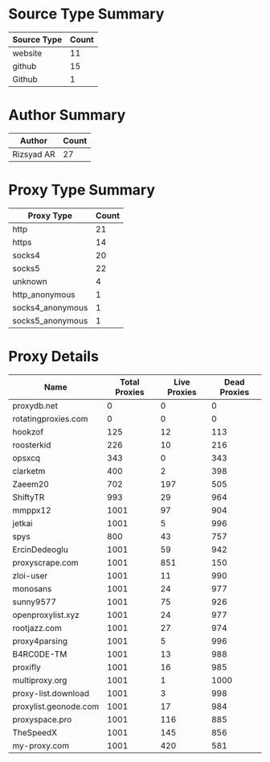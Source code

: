 # Source Type Summary

| Source Type | Count |
|-------------|-------|
| website | 11 |
| github | 15 |
| Github | 1 |


# Author Summary

| Author | Count |
|--------|-------|
| Rizsyad AR | 27 |


# Proxy Type Summary

| Proxy Type | Count |
|------------|-------|
| http | 21 |
| https | 14 |
| socks4 | 20 |
| socks5 | 22 |
| unknown | 4 |
| http_anonymous | 1 |
| socks4_anonymous | 1 |
| socks5_anonymous | 1 |


# Proxy Details

| Name | Total Proxies | Live Proxies | Dead Proxies |
|------|---------------|--------------|---------------|
| proxydb.net | 0 | 0 | 0 |
| rotatingproxies.com | 0 | 0 | 0 |
| hookzof | 125 | 12 | 113 |
| roosterkid | 226 | 10 | 216 |
| opsxcq | 343 | 0 | 343 |
| clarketm | 400 | 2 | 398 |
| Zaeem20 | 702 | 197 | 505 |
| ShiftyTR | 993 | 29 | 964 |
| mmppx12 | 1001 | 97 | 904 |
| jetkai | 1001 | 5 | 996 |
| spys | 800 | 43 | 757 |
| ErcinDedeoglu | 1001 | 59 | 942 |
| proxyscrape.com | 1001 | 851 | 150 |
| zloi-user | 1001 | 11 | 990 |
| monosans | 1001 | 24 | 977 |
| sunny9577 | 1001 | 75 | 926 |
| openproxylist.xyz | 1001 | 24 | 977 |
| rootjazz.com | 1001 | 27 | 974 |
| proxy4parsing | 1001 | 5 | 996 |
| B4RC0DE-TM | 1001 | 13 | 988 |
| proxifly | 1001 | 16 | 985 |
| multiproxy.org | 1001 | 1 | 1000 |
| proxy-list.download | 1001 | 3 | 998 |
| proxylist.geonode.com | 1001 | 17 | 984 |
| proxyspace.pro | 1001 | 116 | 885 |
| TheSpeedX | 1001 | 145 | 856 |
| my-proxy.com | 1001 | 420 | 581 |
